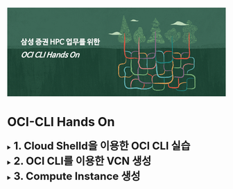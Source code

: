 ![](img/bg.png)

# OCI-CLI Hands On


<details>
<summary>
<b><font size=5>1. Cloud Shelld을 이용한 OCI CLI 실습</font></b>
</summary>

## Cloud Shell 사용

![](img/CloudShell-1.png)

>OCI Shell은 Web기반의 터미널에 접속할 있는 Oracle Cloud Console 기능입니다.  
리눅스 기반이며, OCI CLI를 이용할 수 있도록 인증관련 설정이 되어 있으며, OCI를 이용하면 필요로 하는 다양한 Tool들이 최신버전으로 설치되어 있습니다. 

 - 최신 버전의 OCI CLI(Orcommand Line Interface)와 다수의 유용한 도구로 사전 구성된 Linux 셸의 호스트로 사용할 임시 시스템
 - 홈 디렉토리를 위한 5GB의 스토리지
 - 콘솔에서 다른 페이지로 이동하더라도 Cloud Shell이 있는 하단의 프레임 변경없이 활성 상태를 유지


### 사전 설치된 유용한 도구들
 - Git
 - Java
 - Python (2 and 3)
 - SQL Plus
 - kubectl
 - helm
 - maven
 - gradle
 - terraform


자세한 사항은 [여기](https://docs.cloud.oracle.com/en-us/iaas/Content/API/Concepts/cloudshellintro.htm)를 참조하세요


### OCI CLI 설치 
개인 노트북에 직접 설치해서 실습을 원하는 분은 아래 링크를 참조하십시오
 - [OCI CLI 설정 기본 정보 수집](http://taewan.kim/tutorial_manual/handson_adw/05.preprocessing/3/)
 - [OCI CLI 설치 및 기본 설정](http://taewan.kim/tutorial_manual/handson_adw/05.preprocessing/4/)

### Terraform 설치
Terraform 설치는 아래 URL을 참고합니다.
https://learn.hashicorp.com/terraform/getting-started/install.html



#### OCI 설치 확인
```shell
# Basic Step
# oci cli version 확인
$ oci -v

# oci object storage namespace 확인
$ oci os ns get
# instance principal의 경우는 
$ oci os ns get --auth instance_principal

# Advanced Step
# oci 설정 정보 확인
$ cat /etc/oci/config

# oci profile 확인
$ env | grep PROFILE
```

#### Terraform 설치 확인
```shell
# Terraform 설치확인
$ terraform version

```

</details>


<details>
<summary>
<b><font size=5>2. OCI CLI를 이용한 VCN 생성</font></b>
</summary>

### 생성된 Compartment와 VCN 조회하기  

#### 메뉴->Identity->Compartment에서 본인이 만든 Compartment OCID 확인
![](img/CompartmentList-3.png)


#### 혹은 아래와 같이 OCI CLI로 Compartment OCID를 확인한다. 

```bash
$ oci iam compartment list
```

![](img/CompartmentList-1.png)




#### VCN 생성을 쉽게 하기 위해서 변수를 선언한다. 

```shell
# compartment 변수 선언
$ export cid=<your compartment ocid>

# VCN 만들기

$ oci network vcn list --compartment-id $cid

```

![](img/VCN-1.png)


### VCN 생성하고 Public Subnet 생성하기 
 - #### CIDR Block 192.168.0.0/16 VCN 생성
 
 ```shell
$ oci network vcn create --cidr-block 192.168.0.0/16 -c <your compartment OCID> --display-name CLI-Demo-VCN --dns-label clidemovcn
 
#여기서 만들어진 VCN 의 id를 이용해 아래 처럼 환경 변수를 추가한다. 

# vcnid 변수 선언
$ export vcnid=<your vcn ocid>

 ```

 > VCN 생성을 위한 자세한 사항은 [여기](https://docs.cloud.oracle.com/en-us/iaas/tools/oci-cli/2.9.10/oci_cli_docs/cmdref/network/vcn/create.html)를 참조하세요

 - #### Security List, Subnet, Internet Gateway 생성

 ```shell

 $ oci network security-list create --display-name PubSub1 --vcn-id $vcnid -c $cid --egress-security-rules '[{"destination": "0.0.0.0/0", "destination-type": "CIDR_BLOCK", "protocol": "all", "isStateless": false}]' --ingress-security-rules '[{"source": "0.0.0.0/0", "source-type": "CIDR_BLOCK", "protocol": 6, "isStateless": false, "tcp-options": {"destination-port-range": {"max": 80, "min": 80}}}]'

# security list 변수 선언
 $ export seclistid=<your security-list ocid>

# Subnet 생성
 $ oci network subnet create --cidr-block 192.168.10.0/24 -c $cid --vcn-id $vcnid --security-list-ids '["$seclistid"]'

# Internet Gateway 생성
 $ oci network internet-gateway create -c $cid --is-enabled true --vcn-id $vcnid --display-name DemoIGW
 
# rout table 조회
 $ oci network route-table list -c $cid --vcn-id $vcnid

# Internet Gateway를 이용하도록 rout table 갱신
 $ oci network route-table update --rt-id <route table OCID> --route-rules '[{"cidrBlock":"0.0.0.0/0","networkEntityId":"<your Internet Gateway OCID"}]'

 ```
</details>



<details>
<summary>
<b><font size=5>3. Compute Instance 생성</font></b>
</summary>


### Oracle Linux Image ID 조회, Compute Instance 생성

 ```shell
# $ oci compute image list --compartment-id $cid --query 'data[?contains("display-name",Oracle-Linux-7.7-20)]|[0:1].["display-name",id]'

$ oci compute image list --compartment-id $cid --query "data [*].{ImageName:\"display-name\", OCID:id}" --output table


# ssh key 생성
# ssh-keygen -t rsa -N "" -b 2048 -f ~/OCI-CLI/key/id_rsa 

$ oci compute instance launch --display-name demo-instance --image-id <ID from previous step> --subnet-id <subnet OCID> --shape VM.Standard.E2.1 --assign-public-ip true --metadata '{"ssh_authorized_keys": "<your public ssh key here>"}'

$ oci compute instance get --instance-id <the instance OCID> --query 'data."lifecycle-state"'
 ```
</details>


